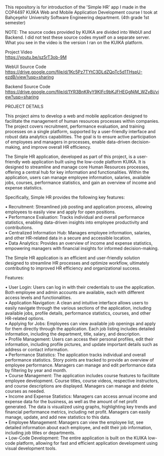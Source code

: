 This repository is for introduction of the 'Simple HR' app I made in the COP4497 KUIKA Web and Mobile Application Development course I took at Bahçeşehir University Software Engineering department. (4th grade 1st semester)

NOTE: The source codes provided by KUIKA are divided into WebUI and Backend. I did not test these source codes myself on a separate server. What you see in the video is the version I ran on the KUIKA platform.

Project Video   
https://youtu.be/sz5rT3ob-9M

WebUI Source Code   
https://drive.google.com/file/d/1Kc5Pz7TYtC3DLdZQpTc5d1THspU-ezdB/view?usp=sharing

Backend Source Code   
https://drive.google.com/file/d/1YR3BnKRyY9KlFc9bKJFHEGgNjM_WZyBi/view?usp=sharing

PROJECT DETAILS

This project aims to develop a web and mobile application designed to facilitate the management of human resources processes within companies. The project covers recruitment, performance evaluation, and training processes on a single platform, supported by a user-friendly interface and robust data analytics capabilities. The goal is to ensure active participation of employees and managers in processes, enable data-driven decision-making, and improve overall HR efficiency.

The Simple HR application, developed as part of this project, is a user-friendly web application built using the low-code platform KUIKA. It is designed to streamline and manage core Human Resources processes, offering a central hub for key information and functionalities. Within the application, users can manage employee information, salaries, available jobs, courses, performance statistics, and gain an overview of income and expense statistics.

Specifically, Simple HR provides the following key features:

• Recruitment: Streamlined job posting and application process, allowing employees to easily view and apply for open positions.  
• Performance Evaluation: Tracks individual and overall performance statistics, enabling data-driven insights into employee productivity and contributions.  
• Centralized Information Hub: Manages employee information, salaries, and other HR-related data in a secure and accessible location.  
• Data Analytics: Provides an overview of income and expense statistics, empowering managers with financial insights for informed decision-making.

The Simple HR application is an efficient and user-friendly solution designed to streamline HR processes and optimize workflow, ultimately contributing to improved HR efficiency and organizational success.

Features:

• User Login: Users can log in with their credentials to use the application. Both employee and admin accounts are available, each with different access levels and functionalities.   
• Application Navigation: A clean and intuitive interface allows users to easily navigate through the various sections of the application, including available jobs, profile details, performance statistics, courses, and other HR-related options.   
• Applying for Jobs: Employees can view available job openings and apply for them directly through the application. Each job listing includes detailed information, including the department, title, salary, and description.   
• Profile Management: Users can access their personal profiles, edit their information, including profile pictures, and update important details such as address or contact information.   
• Performance Statistics: The application tracks individual and overall performance statistics. Story points are tracked to provide an overview of employee performance. Managers can manage and edit performance data by filtering by year and month.   
• Course Management: The application includes course features to facilitate employee development. Course titles, course videos, respective instructors, and course descriptions are displayed. Managers can manage and delete courses as needed.   
• Income and Expense Statistics: Managers can access annual income and expense data for the business, as well as the amount of net profit generated. The data is visualized using graphs, highlighting key trends and financial performance metrics, including net profit. Managers can easily manage, update, and add new statistics to this data.   
• Employee Management: Managers can view the employee list, see detailed information about each employee, and edit their job information, including job titles or departments.   
• Low-Code Development: The entire application is built on the KUIKA low-code platform, allowing for fast and efficient application development using visual development tools.
